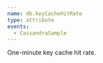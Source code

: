```yaml
---
name: db.keyCacheHitRate
type: attribute
events:
  - CassandraSample
---
```


One-minute key cache hit rate.